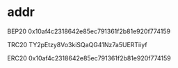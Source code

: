 # addr

BEP20
0x10af4c2318642e85ec791361f2b81e920f774159

TRC20
TY2pEtzy8Vo3kiSQaQG41Nz7a5UERTiiyf

ERC20
0x10af4c2318642e85ec791361f2b81e920f774159
